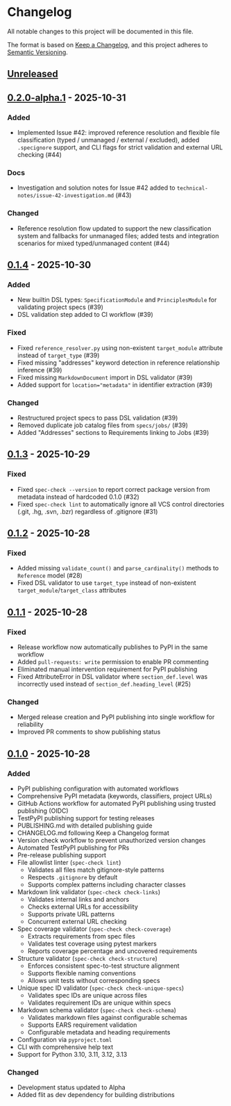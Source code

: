 # Changelog

All notable changes to this project will be documented in this file.

The format is based on [Keep a Changelog](https://keepachangelog.com/en/1.1.0/),
and this project adheres to [Semantic Versioning](https://semver.org/spec/v2.0.0.html).

## [Unreleased]
 
## [0.2.0-alpha.1] - 2025-10-31

### Added
- Implemented Issue #42: improved reference resolution and flexible file classification (typed / unmanaged / external / excluded), added `.specignore` support, and CLI flags for strict validation and external URL checking (#44)

### Docs
- Investigation and solution notes for Issue #42 added to `technical-notes/issue-42-investigation.md` (#43)

### Changed
- Reference resolution flow updated to support the new classification system and fallbacks for unmanaged files; added tests and integration scenarios for mixed typed/unmanaged content (#44)
## [0.1.4] - 2025-10-30

### Added
- New builtin DSL types: `SpecificationModule` and `PrinciplesModule` for validating project specs (#39)
- DSL validation step added to CI workflow (#39)

### Fixed
- Fixed `reference_resolver.py` using non-existent `target_module` attribute instead of `target_type` (#39)
- Fixed missing "addresses" keyword detection in reference relationship inference (#39)
- Fixed missing `MarkdownDocument` import in DSL validator (#39)
- Added support for `location="metadata"` in identifier extraction (#39)

### Changed
- Restructured project specs to pass DSL validation (#39)
- Removed duplicate job catalog files from `specs/jobs/` (#39)
- Added "Addresses" sections to Requirements linking to Jobs (#39)

## [0.1.3] - 2025-10-29

### Fixed
- Fixed `spec-check --version` to report correct package version from metadata instead of hardcoded 0.1.0 (#32)
- Fixed `spec-check lint` to automatically ignore all VCS control directories (.git, .hg, .svn, .bzr) regardless of .gitignore (#31)

## [0.1.2] - 2025-10-28

### Fixed
- Added missing `validate_count()` and `parse_cardinality()` methods to `Reference` model (#28)
- Fixed DSL validator to use `target_type` instead of non-existent `target_module`/`target_class` attributes

## [0.1.1] - 2025-10-28

### Fixed
- Release workflow now automatically publishes to PyPI in the same workflow
- Added `pull-requests: write` permission to enable PR commenting
- Eliminated manual intervention requirement for PyPI publishing
- Fixed AttributeError in DSL validator where `section_def.level` was incorrectly used instead of `section_def.heading_level` (#25)

### Changed
- Merged release creation and PyPI publishing into single workflow for reliability
- Improved PR comments to show publishing status

## [0.1.0] - 2025-10-28

### Added
- PyPI publishing configuration with automated workflows
- Comprehensive PyPI metadata (keywords, classifiers, project URLs)
- GitHub Actions workflow for automated PyPI publishing using trusted publishing (OIDC)
- TestPyPI publishing support for testing releases
- PUBLISHING.md with detailed publishing guide
- CHANGELOG.md following Keep a Changelog format
- Version check workflow to prevent unauthorized version changes
- Automated TestPyPI publishing for PRs
- Pre-release publishing support
- File allowlist linter (`spec-check lint`)
  - Validates all files match gitignore-style patterns
  - Respects `.gitignore` by default
  - Supports complex patterns including character classes
- Markdown link validator (`spec-check check-links`)
  - Validates internal links and anchors
  - Checks external URLs for accessibility
  - Supports private URL patterns
  - Concurrent external URL checking
- Spec coverage validator (`spec-check check-coverage`)
  - Extracts requirements from spec files
  - Validates test coverage using pytest markers
  - Reports coverage percentage and uncovered requirements
- Structure validator (`spec-check check-structure`)
  - Enforces consistent spec-to-test structure alignment
  - Supports flexible naming conventions
  - Allows unit tests without corresponding specs
- Unique spec ID validator (`spec-check check-unique-specs`)
  - Validates spec IDs are unique across files
  - Validates requirement IDs are unique within specs
- Markdown schema validator (`spec-check check-schema`)
  - Validates markdown files against configurable schemas
  - Supports EARS requirement validation
  - Configurable metadata and heading requirements
- Configuration via `pyproject.toml`
- CLI with comprehensive help text
- Support for Python 3.10, 3.11, 3.12, 3.13

### Changed
- Development status updated to Alpha
- Added flit as dev dependency for building distributions

[Unreleased]: https://github.com/TradeMe/spec-check/compare/v0.2.0-alpha.1...HEAD
[0.2.0-alpha.1]: https://github.com/TradeMe/spec-check/compare/v0.1.4...v0.2.0-alpha.1
[0.1.4]: https://github.com/TradeMe/spec-check/compare/v0.1.3...v0.1.4
[0.1.3]: https://github.com/TradeMe/spec-check/compare/v0.1.2...v0.1.3
[0.1.2]: https://github.com/TradeMe/spec-check/compare/v0.1.1...v0.1.2
[0.1.1]: https://github.com/TradeMe/spec-check/compare/v0.1.0...v0.1.1
[0.1.0]: https://github.com/TradeMe/spec-check/releases/tag/v0.1.0
